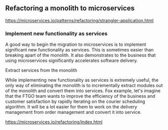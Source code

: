 ## Refactoring a monolith to microservices
https://microservices.io/patterns/refactoring/strangler-application.html


### Implement new functionality as services
A good way to begin the migration to microservices is to implement significant new functionality as services. 
This is sometimes easier than breaking apart of the monolith. 
It also demonstrates to the business that using microservices significantly accelerates software delivery.



Extract services from the monolith

While implementing new functionality as services is extremely useful, the
only way of eliminating the monolith is to incrementally extract modules out of
the monolith and convert them into services. Fox example, let's imagine
that the FTGO team wants to improve the efficiency of the business and customer satisfaction
by rapidly iterating on the courier scheduling algorithm. 
It will be a lot easier for them to work on the delivery management from order management and 
convert it into service.


https://microservices.io/refactoring/index.html

